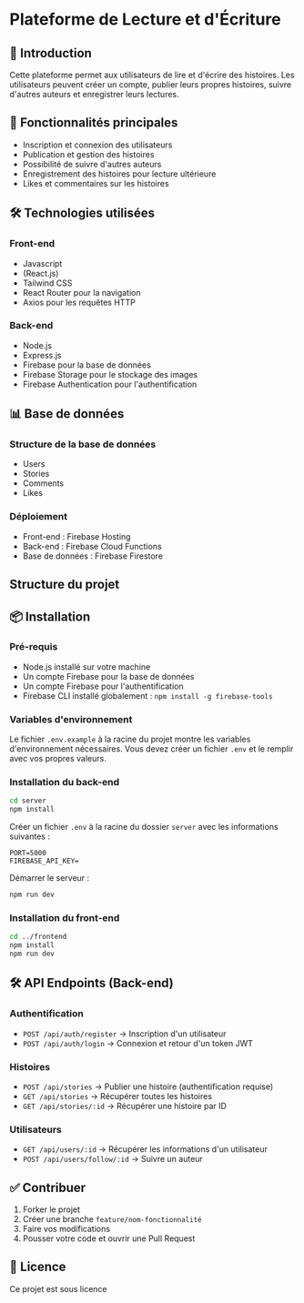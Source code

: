 # Plateforme de Lecture et d'Écriture

## 📖 Introduction

Cette plateforme permet aux utilisateurs de lire et d'écrire des histoires. Les utilisateurs peuvent créer un compte, publier leurs propres histoires, suivre d'autres auteurs et enregistrer leurs lectures.

## 🚀 Fonctionnalités principales

- Inscription et connexion des utilisateurs
- Publication et gestion des histoires
- Possibilité de suivre d'autres auteurs
- Enregistrement des histoires pour lecture ultérieure
- Likes et commentaires sur les histoires

## 🛠 Technologies utilisées

### **Front-end**

- Javascript
- (React.js)
- Tailwind CSS
- React Router pour la navigation
- Axios pour les requêtes HTTP

### **Back-end**

- Node.js
- Express.js
- Firebase pour la base de données
- Firebase Storage pour le stockage des images
- Firebase Authentication pour l'authentification

## 📊 Base de données

### **Structure de la base de données**

- Users
- Stories
- Comments
- Likes

### **Déploiement**

- Front-end : Firebase Hosting
- Back-end : Firebase Cloud Functions
- Base de données : Firebase Firestore

## Structure du projet

## 📦 Installation

### **Pré-requis**

- Node.js installé sur votre machine
- Un compte Firebase pour la base de données
- Un compte Firebase pour l'authentification
- Firebase CLI installé globalement : `npm install -g firebase-tools`

### **Variables d'environnement**

Le fichier `.env.example` à la racine du projet montre les variables d'environnement nécessaires. Vous devez créer un fichier `.env` et le remplir avec vos propres valeurs.

### **Installation du back-end**

```bash
cd server
npm install
```

Créer un fichier `.env` à la racine du dossier `server` avec les informations suivantes :

```
PORT=5000
FIREBASE_API_KEY=
```

Démarrer le serveur :

```bash
npm run dev
```

### **Installation du front-end**

```bash
cd ../frontend
npm install
npm run dev
```

## 🛠 API Endpoints (Back-end)

### **Authentification**

- `POST /api/auth/register` → Inscription d'un utilisateur
- `POST /api/auth/login` → Connexion et retour d'un token JWT

### **Histoires**

- `POST /api/stories` → Publier une histoire (authentification requise)
- `GET /api/stories` → Récupérer toutes les histoires
- `GET /api/stories/:id` → Récupérer une histoire par ID

### **Utilisateurs**

- `GET /api/users/:id` → Récupérer les informations d'un utilisateur
- `POST /api/users/follow/:id` → Suivre un auteur

## ✅ Contribuer

1. Forker le projet
2. Créer une branche `feature/nom-fonctionnalité`
3. Faire vos modifications
4. Pousser votre code et ouvrir une Pull Request

## 📜 Licence

Ce projet est sous licence
